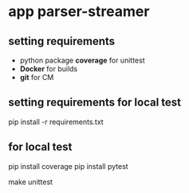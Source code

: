 # app parser-streamer

## setting requirements
- python package **coverage** for unittest
- **Docker** for builds
- **git** for CM

## setting requirements for local test
pip install -r requirements.txt

## for local test
pip install coverage
pip install pytest

make unittest
